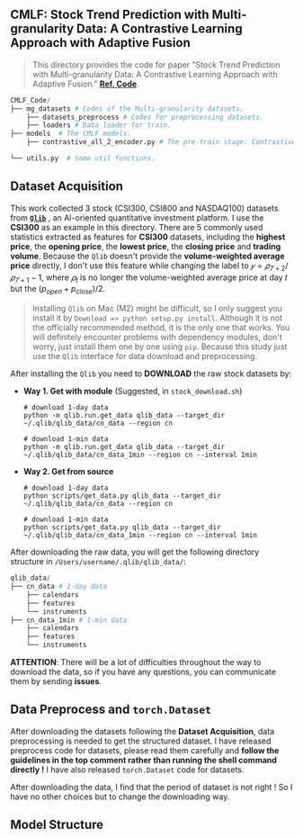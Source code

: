 ## CMLF: Stock Trend Prediction with Multi-granularity Data: A Contrastive Learning Approach with Adaptive Fusion

> This directory provides the code for paper "Stock Trend Prediction with Multi-granularity Data: A Contrastive Learning Approach with Adaptive Fusion." [**Ref. Code**](https://github.com/CMLF-git-dev/CMLF).

```python
CMLF_Code/
├── mg_datasets # Codes of the Multi-granularity datasets.
    ├── datasets_preprocess # Codes for preprocessing datasets.
    ├── loaders # Data loader for train.
├── models  # The CMLF models.
    ├── contrastive_all_2_encoder.py # The pre-train stage: Contrastive Mechanisms.

└── utils.py  # Some util functions.
```

## Dataset Acquisition

This work collected 3 stock (CSI300, CSI800 and NASDAQ100) datasets from [**`Qlib`**](https://github.com/microsoft/qlib) , an AI-oriented quantitative investment platform. I use the **CSI300** as an example in this directory. There are 5 commonly used statistics extracted as features for **CSI300** datasets, including the **highest price**, the **opening price**, the **lowest price**, the **closing price** and **trading volume**. Because the `Qlib` doesn't provide the **volume-weighted average price** directly, I don't use this feature while changing the label to $𝑦 = 𝑝_{𝑇+2} /𝑝_{𝑇+1} − 1$, where $𝑝_{t}$ is no longer the volume-weighted average price at day 𝑡 but the $(p_{open} + p_{close})/2$.

> Installing `Qlib` on Mac (M2) might be difficult, so I only suggest you install it by `Download => python setup.py install`. Although it is not the officially recommended method, it is the only one that works. You will definitely encounter problems with dependency modules, don't worry, just install them one by one using `pip`. Because this study  just use the `Qlib` interface for data download and preprocessing.

After installing the `Qlib` you need to **DOWNLOAD** the raw stock datasets by:

- **Way 1. Get with module** (Suggested, in `stock_download.sh`)

  ```shell
  # download 1-day data
  python -m qlib.run.get_data qlib_data --target_dir ~/.qlib/qlib_data/cn_data --region cn
  
  # download 1-min data
  python -m qlib.run.get_data qlib_data --target_dir ~/.qlib/qlib_data/cn_data_1min --region cn --interval 1min
  ```

- **Way 2. Get from source**

  ```shell
  # download 1-day data
  python scripts/get_data.py qlib_data --target_dir ~/.qlib/qlib_data/cn_data --region cn
  
  # download 1-min data
  python scripts/get_data.py qlib_data --target_dir ~/.qlib/qlib_data/cn_data_1min --region cn --interval 1min

After downloading the raw data, you will get the following directory structure in `/Users/username/.qlib/qlib_data/`:

```python
qlib_data/
├── cn_data # 1-day data
    ├── calendars
    ├── features
    └── instruments
├── cn_data_1min # 1-min data
    ├── calendars
    ├── features
    └── instruments
```

**ATTENTION**: There will be a lot of difficulties throughout the way to download the data, so if you have any questions, you can communicate them by sending **issues**.



## Data Preprocess and `torch.Dataset`

After downloading the datasets following the **Dataset Acquisition**, data preprocessing is needed to get the structured dataset. I have released preprocess code for datasets, please read them carefully and **follow the guidelines in the top comment rather than running the shell command directly !** I have also released `torch.Dataset` code for datasets.

After downloading the data, I find that the period of dataset is not right ! So I have no other choices but to change the downloading way.



## Model Structure
